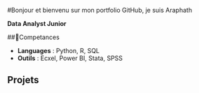 #Bonjour et bienvenu sur mon portfolio GitHub, je suis Araphath 

**Data Analyst Junior**

##💪Competances 
- **Languages** : Python, R, SQL
- **Outils** : Ecxel, Power BI, Stata, SPSS
## Projets

